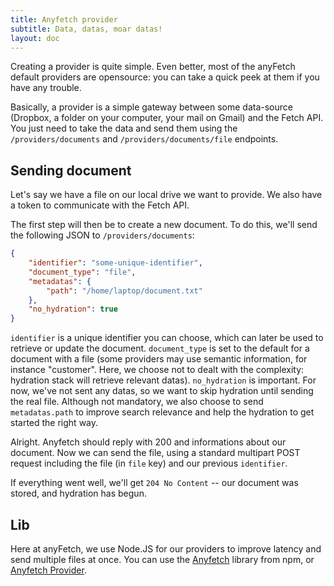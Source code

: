 ```yaml
---
title: Anyfetch provider
subtitle: Data, datas, moar datas!
layout: doc
---
```


Creating a provider is quite simple. Even better, most of the anyFetch default providers are opensource: you can take a quick peek at them if you have any trouble.

Basically, a provider is a simple gateway between some data-source (Dropbox, a folder on your computer, your mail on Gmail) and the Fetch API. You just need to take the data and send them using the `/providers/documents` and `/providers/documents/file` endpoints.

## Sending document
Let's say we have a file on our local drive we want to provide.
We also have a token to communicate with the Fetch API.

The first step will then be to create a new document. To do this, we'll send the following JSON to `/providers/documents`:

```json
{
	"identifier": "some-unique-identifier",
	"document_type": "file",
	"metadatas": {
		"path": "/home/laptop/document.txt"
	},
	"no_hydration": true
}
```

`identifier` is a unique identifier you can choose, which can later be used to retrieve or update the document.
`document_type` is set to the default for a document with a file (some providers may use semantic information, for instance "customer". Here, we choose not to dealt with the complexity: hydration stack will retrieve relevant datas).
`no_hydration` is important. For now, we've not sent any datas, so we want to skip hydration until sending the real file.
Although not mandatory, we also choose to send `metadatas.path` to improve search relevance and help the hydration to get started the right way.

Alright. Anyfetch should reply with 200 and informations about our document.
Now we can send the file, using a standard multipart POST request including the file (in `file` key) and our previous `identifier`.

If everything went well, we'll get `204 No Content` -- our document was stored, and hydration has begun.

## Lib
Here at anyFetch, we use Node.JS for our providers to improve latency and send multiple files at once. You can use the [Anyfetch](https://npmjs.org/package/cluestr) library from npm, or [Anyfetch Provider](https://npmjs.org/package/cluestr-provider).
